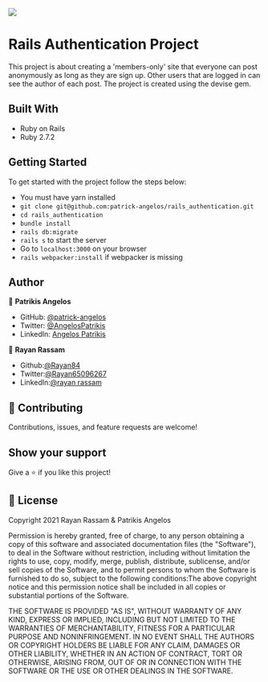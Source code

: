 ![](https://img.shields.io/badge/Microverse-blueviolet)

# Rails Authentication Project

This project is about creating a 'members-only' site that everyone can post anonymously as long as they are sign up.
Other users that are logged in can see the author of each post.
The project is created using the devise gem.

## Built With

- Ruby on Rails
- Ruby 2.7.2

## Getting Started

To get started with the project follow the steps below:
- You must have yarn installed
- `git clone git@github.com:patrick-angelos/rails_authentication.git`
- `cd rails_authentication`
- `bundle install`
- `rails db:migrate`
- `rails s` to start the server
- Go to `localhost:3000` on your browser
- `rails webpacker:install` if webpacker is missing

## Author

👤 **Patrikis Angelos**

- GitHub: [@patrick-angelos](https://github.com/patrick-angelos)
- Twitter: [@AngelosPatrikis](https://twitter.com/AngelosPatrikis)
- LinkedIn: [Angelos Patrikis](https://www.linkedin.com/in/patrikis-angelos/)

👤 **Rayan Rassam**
- Github:[@Rayan84](https://github.com/Rayan84)
- Twitter:[@Rayan65096267](https://twitter.com/Rayan65096267)
- LinkedIn:[@rayan rassam](https://www.linkedin.com/in/rayan-rassam-18a0a426/) 

## 🤝 Contributing

Contributions, issues, and feature requests are welcome!

## Show your support

Give a ⭐️ if you like this project!

## 📝 License

Copyright 2021 Rayan Rassam & Patrikis Angelos

Permission is hereby granted, free of charge, to any person obtaining a copy of this software and associated documentation files (the "Software"), to deal in the Software without restriction, including without limitation the rights to use, copy, modify, merge, publish, distribute, sublicense, and/or sell copies of the Software, and to permit persons to whom the Software is furnished to do so, subject to the following conditions:The above copyright notice and this permission notice shall be included in all copies or substantial portions of the Software.

THE SOFTWARE IS PROVIDED "AS IS", WITHOUT WARRANTY OF ANY KIND, EXPRESS OR IMPLIED, INCLUDING BUT NOT LIMITED TO THE WARRANTIES OF MERCHANTABILITY, FITNESS FOR A PARTICULAR PURPOSE AND NONINFRINGEMENT. IN NO EVENT SHALL THE AUTHORS OR COPYRIGHT HOLDERS BE LIABLE FOR ANY CLAIM, DAMAGES OR OTHER LIABILITY, WHETHER IN AN ACTION OF CONTRACT, TORT OR OTHERWISE, ARISING FROM, OUT OF OR IN CONNECTION WITH THE SOFTWARE OR THE USE OR OTHER DEALINGS IN THE SOFTWARE.
